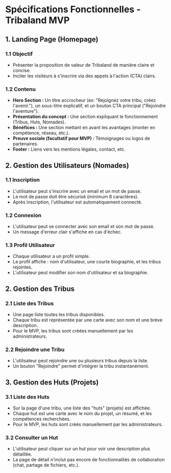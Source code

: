 # Spécifications Fonctionnelles - Tribaland MVP

## 1. Landing Page (Homepage)

### 1.1 Objectif
-   Présenter la proposition de valeur de Tribaland de manière claire et concise.
-   Inciter les visiteurs à s'inscrire via des appels à l'action (CTA) clairs.

### 1.2 Contenu
-   **Hero Section :** Un titre accrocheur (ex: "Rejoignez votre tribu, créez l'avenir."), un sous-titre explicatif, et un bouton CTA principal ("Rejoindre l'aventure").
-   **Présentation du concept :** Une section expliquant le fonctionnement (Tribus, Huts, Nomades).
-   **Bénéfices :** Une section mettant en avant les avantages (monter en compétence, réseau, etc.).
-   **Preuve sociale (facultatif pour MVP) :** Témoignages ou logos de partenaires.
-   **Footer :** Liens vers les mentions légales, contact, etc.

## 2. Gestion des Utilisateurs (Nomades)

### 1.1 Inscription
-   L'utilisateur peut s'inscrire avec un email et un mot de passe.
-   Le mot de passe doit être sécurisé (minimum 8 caractères).
-   Après inscription, l'utilisateur est automatiquement connecté.

### 1.2 Connexion
-   L'utilisateur peut se connecter avec son email et son mot de passe.
-   Un message d'erreur clair s'affiche en cas d'échec.

### 1.3 Profil Utilisateur
-   Chaque utilisateur a un profil simple.
-   Le profil affiche : nom d'utilisateur, une courte biographie, et les tribus rejointes.
-   L'utilisateur peut modifier son nom d'utilisateur et sa biographie.

## 2. Gestion des Tribus

### 2.1 Liste des Tribus
-   Une page liste toutes les tribus disponibles.
-   Chaque tribu est représentée par une carte avec son nom et une brève description.
-   Pour le MVP, les tribus sont créées manuellement par les administrateurs.

### 2.2 Rejoindre une Tribu
-   L'utilisateur peut rejoindre une ou plusieurs tribus depuis la liste.
-   Un bouton "Rejoindre" permet d'intégrer la tribu instantanément.

## 3. Gestion des Huts (Projets)

### 3.1 Liste des Huts
-   Sur la page d'une tribu, une liste des "huts" (projets) est affichée.
-   Chaque hut est une carte avec le nom du projet, un résumé, et les compétences recherchées.
-   Pour le MVP, les huts sont créés manuellement par les administrateurs.

### 3.2 Consulter un Hut
-   L'utilisateur peut cliquer sur un hut pour voir une description plus détaillée.
-   La page de détail n'inclut pas encore de fonctionnalités de collaboration (chat, partage de fichiers, etc.).
